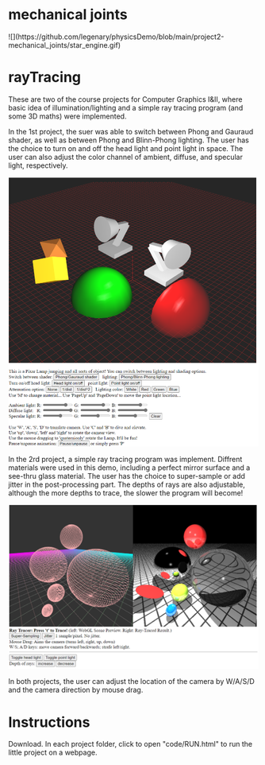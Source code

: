 # mechanical joints

<gif src="project2-mechanical_joints/star_engine.gif">
![](https://github.com/legenary/physicsDemo/blob/main/project2-mechanical_joints/star_engine.gif)


# rayTracing

These are two of the course projects for Computer Graphics I&II, where basic idea of illumination/lighting and a simple ray tracing program (and some 3D maths) were implemented.

In the 1st project, the suer was able to switch between Phong and Gauraud shader, as well as between Phong and Blinn-Phong lighting. The user has the choice to turn on and off the head light and point light in space. The user can also adjust the color channel of ambient, diffuse, and specular light, respectively. 

<img src="docs/lighting_and_shader.PNG">

In the 2rd project, a simple ray tracing program was implement. Diffrent materials were used in this demo, including a perfect mirror surface and a see-thru glass material. The user has the choice to super-sample or add jitter in the post-processing part. The depths of rays are also adjustable, although the more depths to trace, the slower the program will become!

<img src="docs/ray_tracing.PNG">

In both projects, the user can adjust the location of the camera by W/A/S/D and the camera direction by mouse drag.


# Instructions
Download. In each project folder, click to open "code/RUN.html" to run the little project on a webpage.



